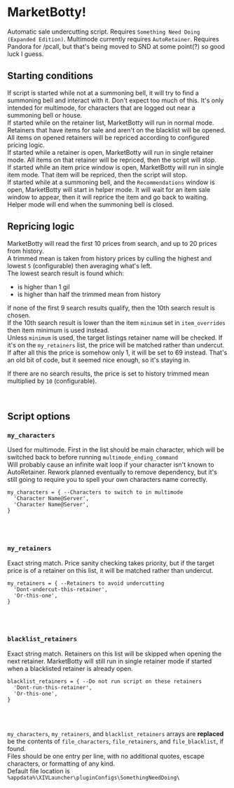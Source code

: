 # MarketBotty!
Automatic sale undercutting script. Requires `Something Need Doing (Expanded Edition)`. Multimode currently requires `AutoRetainer`.
Requires Pandora for /pcall, but that's being moved to SND at some point(?) so good luck I guess.
<br>

## Starting conditions
If script is started while not at a summoning bell, it will try to find a summoning bell and interact with it. Don't expect too much of this. It's only intended for multimode, for characters that are logged out near a summoning bell or house.  
If started while on the retainer list, MarketBotty will run in normal mode. Retainers that have items for sale and aren't on the blacklist will be opened. All items on opened retainers will be repriced according to configured pricing logic.  
If started while a retainer is open, MarketBotty will run in single retainer mode. All items on that retainer will be repriced, then the script will stop.  
If started while an item price window is open, MarketBotty will run in single item mode. That item will be repriced, then the script will stop.  
If started while at a summoning bell, and the `Recommendations` window is open, MarketBotty will start in helper mode. It will wait for an item sale window to appear, then it will reprice the item and go back to waiting. Helper mode will end when the summoning bell is closed.  

## Repricing logic
MarketBotty will read the first 10 prices from search, and up to 20 prices from history.  
A trimmed mean is taken from history prices by culling the highest and lowest `5` (configurable) then averaging what's left.  
The lowest search result is found which:
- is higher than 1 gil
- is higher than half the trimmed mean from history

If none of the first 9 search results qualify, then the 10th search result is chosen.  
If the 10th search result is lower than the item `minimum` set in `item_overrides` then item minimum is used instead.  
Unless `minimum` is used, the target listings retainer name will be checked. If it's on the `my_retainers` list, the price will be matched rather than undercut.  
If after all this the price is somehow only 1, it will be set to 69 instead. That's an old bit of code, but it seemed nice enough, so it's staying in.  

If there are no search results, the price is set to history trimmed mean multiplied by `10` (configurable).

<br>

## Script options

### `my_characters`  
Used for multimode. First in the list should be main character, which will be switched back to before running `multimode_ending_command`  
Will probably cause an infinite wait loop if your character isn't known to AutoRetainer. Rework planned eventually to remove dependency, but it's still going to require you to spell your own characters name correctly.  
```
my_characters = { --Characters to switch to in multimode
  'Character Name@Server',
  'Character Name@Server',
}
```

<br>
<br>

### `my_retainers`  
Exact string match. Price sanity checking takes priority, but if the target price is of a retainer on this list, it will be matched rather than undercut.
```
my_retainers = { --Retainers to avoid undercutting
  'Dont-undercut-this-retainer',
  'Or-this-one',
}
```

<br>
<br>

### `blacklist_retainers`  
Exact string match. Retainers on this list will be skipped when opening the next retainer. MarketBotty will still run in single retainer mode if started when a blacklisted retainer is already open.
```
blacklist_retainers = { --Do not run script on these retainers
  'Dont-run-this-retainer',
  'Or-this-one',
}
```

<br>
<br>

`my_characters`, `my_retainers`, and `blacklist_retainers` arrays are **replaced** be the contents of `file_characters`, `file_retainers`, and `file_blacklist`, if found.  
Files should be one entry per line, with no additional quotes, escape characters, or formatting of any kind.  
Default file location is `%appdata%\XIVLauncher\pluginConfigs\SomethingNeedDoing\`  
